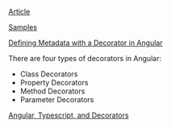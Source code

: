 [Article](https://blog.logrocket.com/understanding-the-viewchild-and-viewchildren-decorators-in-angular-10/)

[Samples](https://stackblitz.com/edit/view-child-examples?file=src%2Fapp%2Fview-child%2Fselector-property-examples%2Fcomponent-selector.component.ts)

[Defining Metadata with a Decorator in Angular](https://www.pluralsight.com/guides/defining-metadata-with-a-decorator-in-angular)

There are four types of decorators in Angular:

* Class Decorators
* Property Decorators
* Method Decorators
* Parameter Decorators

[Angular, Typescript, and Decorators](https://ndcunningham.medium.com/angular-typescript-and-decorators-2f58707796d7)
